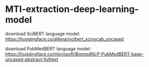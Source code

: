 # MTI-extraction-deep-learning-model

download SciBERT language model: https://huggingface.co/allenai/scibert_scivocab_uncased

download PubMedBERT language model: https://huggingface.co/microsoft/BiomedNLP-PubMedBERT-base-uncased-abstract-fulltext
